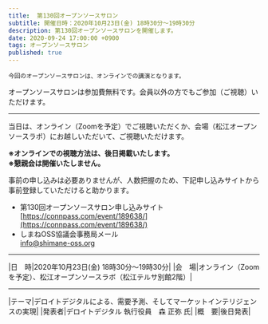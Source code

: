 ```yaml
---
title:  第130回オープンソースサロン
subtitle: 開催日時：2020年10月23日(金) 18時30分～19時30分 
description: 第130回オープンソースサロンを開催します。
date: 2020-09-24 17:00:00 +0900
tags: オープンソースサロン
published: true
--- 
```


`今回のオープンソースサロンは、オンラインでの講演となります。`  
  
オープンソースサロンは参加費無料です。会員以外の方でもご参加（ご視聴）いただけます。  

---

当日は、オンライン（Zoomを予定）でご視聴いただくか、会場（松江オープンソースラボ）にお越しいただいて、ご視聴いただけます。  
    
__※オンラインでの視聴方法は、後日掲載いたします。__  
__※懇親会は開催いたしません。__  

事前の申し込みは必要ありませんが、人数把握のため、下記申し込みサイトから事前登録していただけると助かります。  
  
- 第130回オープンソースサロン申し込みサイト  
[https://connpass.com/event/189638/](https://connpass.com/event/189638/)  
- しまねOSS協議会事務局メール  
[info@shimane-oss.org](mailto:info@shimane-oss.org)  

---

|<nobr>日　時</nobr>|2020年10月23日(金) 18時30分～19時30分|
|<nobr>会　場</nobr>|オンライン（Zoomを予定）、松江オープンソースラボ（松江テルサ別館2階）|

---

|<nobr>テーマ</nobr>|デロイトデジタルによる、需要予測、そしてマーケットインテリジェンスの実現|
|<nobr>発表者</nobr>|デロイトデジタル 執行役員　森 正弥 氏|
|<nobr>概　要</nobr>|後日発表|
